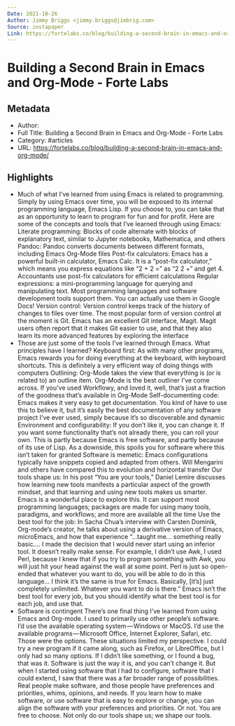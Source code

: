 ```yaml
---
Date: 2021-10-26
Author: Jimmy Briggs <jimmy.briggs@jimbrig.com>
Source: instapaper
Link: https://fortelabs.co/blog/building-a-second-brain-in-emacs-and-org-mode/
---
```

# Building a Second Brain in Emacs and Org-Mode - Forte Labs

## Metadata
- Author: 
- Full Title: Building a Second Brain in Emacs and Org-Mode - Forte Labs
- Category: #articles
- URL: https://fortelabs.co/blog/building-a-second-brain-in-emacs-and-org-mode/

## Highlights
- Much of what I’ve learned from using Emacs is related to programming. Simply by using Emacs over time, you will be exposed to its internal programming language, Emacs Lisp. If you choose to, you can take that as an opportunity to learn to program for fun and for profit. Here are some of the concepts and tools that I’ve learned through using Emacs:
  Literate programming: Blocks of code alternate with blocks of explanatory text, similar to Jupyter notebooks, Mathematica, and others
  Pandoc: Pandoc converts documents between different formats, including Emacs Org-Mode files
  Post-fix calculators: Emacs has a powerful built-in calculator, Emacs Calc. It is a “post-fix calculator,” which means you express equations like “2 + 2 =” as “2 2 +” and get 4. Accountants use post-fix calculators for efficient calculations
  Regular expressions: a mini-programming language for querying and manipulating text. Most programming languages and software development tools support them. You can actually use them in Google Docs!
  Version control: Version control keeps track of the history of changes to files over time. The most popular form of version control at the moment is Git. Emacs has an excellent Git interface, Magit. Magit users often report that it makes Git easier to use, and that they also learn its more advanced features by exploring the interface
- Those are just some of the tools I’ve learned through Emacs. What principles have I learned?
  Keyboard first: As with many other programs, Emacs rewards you for doing everything at the keyboard, with keyboard shortcuts. This is definitely a very efficient way of doing things with computers
  Outlining: Org-Mode takes the view that everything is (or is related to) an outline item. Org-Mode is the best outliner I’ve come across. If you’ve used Workflowy, and loved it, well, that’s just a fraction of the goodness that’s available in Org-Mode
  Self-documenting code: Emacs makes it very easy to get documentation. You kind of have to use this to believe it, but it’s easily the best documentation of any software project I’ve ever used, simply because it’s so discoverable and dynamic
  Environment and configurability: If you don’t like it, you can change it. If you want some functionality that’s not already there, you can roll your own. This is partly because Emacs is free software, and partly because of its use of Lisp. As a downside, this spoils you for software where this isn’t taken for granted
  Software is memetic: Emacs configurations typically have snippets copied and adapted from others. Will Mengarini and others have compared this to evolution and horizontal transfer
  Our tools shape us: In his post “You are your tools,” Daniel Lemire discusses how learning new tools manifests a particular aspect of the growth mindset, and that learning and using new tools makes us smarter. Emacs is a wonderful place to explore this. It can support most programming languages; packages are made for using many tools, paradigms, and workflows; and more are available all the time
  Use the best tool for the job: In Sacha Chua’s interview with Carsten Dominik, Org-mode’s creator, he talks about using a derivative version of Emacs, microEmacs, and how that experience “…taught me… something really basic…. I made the decision that I would never start using an inferior tool. It doesn’t really make sense. For example, I didn’t use Awk, I used Perl, because I knew that if you try to program something with Awk, you will just hit your head against the wall at some point. Perl is just so open-ended that whatever you want to do, you will be able to do in this language… I think it’s the same is true for Emacs. Basically, [it’s] just completely unlimited. Whatever you want to do is there.”
  Emacs isn’t the best tool for every job, but you should identify what the best tool is for each job, and use that.
- Software is contingent
  There’s one final thing I’ve learned from using Emacs and Org-mode. I used to primarily use other people’s software. I’d use the available operating system — Windows or MacOS. I’d use the available programs — Microsoft Office, Internet Explorer, Safari, etc. Those were the options. These situations limited my perspective. I could try a new program if it came along, such as Firefox, or LibreOffice, but I only had so many options. If I didn’t like something, or I found a bug, that was it. Software is just the way it is, and you can’t change it.
  But when I started using software that I had to configure, software that I could extend, I saw that there was a far broader range of possibilities. Real people make software, and those people have preferences and priorities, whims, opinions, and needs. If you learn how to make software, or use software that is easy to explore or change, you can align the software with your preferences and priorities. Or not. You are free to choose. Not only do our tools shape us; we shape our tools.

